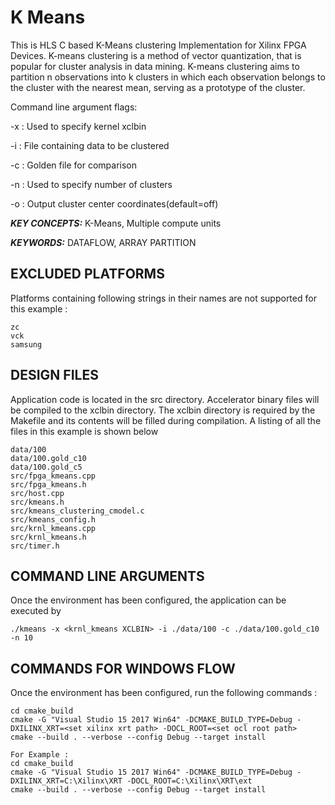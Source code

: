 K Means
======================

This is HLS C based K-Means clustering Implementation for Xilinx FPGA Devices. K-means clustering is a method of vector quantization, that is popular for cluster analysis in data mining. K-means clustering aims to partition n observations into k clusters in which each observation belongs to the cluster with the nearest mean, serving as a prototype of the cluster.

Command line argument flags:

-x  :    Used to specify kernel xclbin

-i  :    File containing data to be clustered

-c  :    Golden file for comparison

-n  :    Used to specify number of clusters

-o  :    Output cluster center coordinates(default=off)



***KEY CONCEPTS:*** K-Means, Multiple compute units

***KEYWORDS:*** DATAFLOW, ARRAY PARTITION

## EXCLUDED PLATFORMS
Platforms containing following strings in their names are not supported for this example :
```
zc
vck
samsung
```

##  DESIGN FILES
Application code is located in the src directory. Accelerator binary files will be compiled to the xclbin directory. The xclbin directory is required by the Makefile and its contents will be filled during compilation. A listing of all the files in this example is shown below

```
data/100
data/100.gold_c10
data/100.gold_c5
src/fpga_kmeans.cpp
src/fpga_kmeans.h
src/host.cpp
src/kmeans.h
src/kmeans_clustering_cmodel.c
src/kmeans_config.h
src/krnl_kmeans.cpp
src/krnl_kmeans.h
src/timer.h
```

##  COMMAND LINE ARGUMENTS
Once the environment has been configured, the application can be executed by
```
./kmeans -x <krnl_kmeans XCLBIN> -i ./data/100 -c ./data/100.gold_c10 -n 10
```

##  COMMANDS FOR WINDOWS FLOW
Once the environment has been configured, run the following commands : 
```
cd cmake_build
cmake -G "Visual Studio 15 2017 Win64" -DCMAKE_BUILD_TYPE=Debug -DXILINX_XRT=<set xilinx xrt path> -DOCL_ROOT=<set ocl root path>
cmake --build . --verbose --config Debug --target install

For Example : 
cd cmake_build
cmake -G "Visual Studio 15 2017 Win64" -DCMAKE_BUILD_TYPE=Debug -DXILINX_XRT=C:\Xilinx\XRT -DOCL_ROOT=C:\Xilinx\XRT\ext
cmake --build . --verbose --config Debug --target install
```

